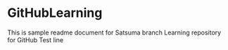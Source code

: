 # GitHubLearning

This is sample readme document for Satsuma branch
Learning repository for GitHub
Test line
